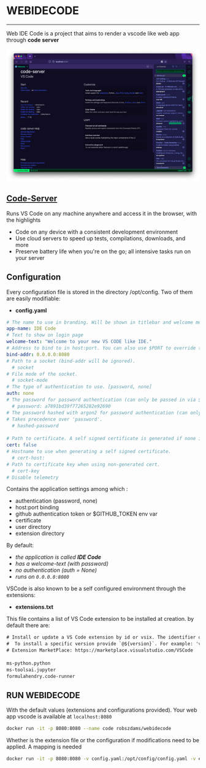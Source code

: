 # WEBIDECODE
---

Web IDE Code is a project that aims to render a vscode like web app through **code server**

![code-server](https://github.com/robertoNdams/webidecode/blob/main/images/screenshot.png)

## [Code-Server](https://github.com/coder/code-server)

Runs VS Code on any machine anywhere and access it in the browser, with the highlights

- Code on any device with a consistent development environment
- Use cloud servers to speed up tests, compilations, downloads, and more
- Preserve battery life when you're on the go; all intensive tasks run on your server



## Configuration

Every configuration file is stored in the directory /opt/config. Two of them are easily modifiable:

-  **config.yaml** 
```yml
# The name to use in branding. Will be shown in titlebar and welcome message 
app-name: IDE Code
# Text to show on login page
welcome-text: "Welcome to your new VS CODE like IDE."
# Address to bind to in host:port. You can also use $PORT to override the port.
bind-addr: 0.0.0.0:8080
# Path to a socket (bind-addr will be ignored).
  # socket
# File mode of the socket.
  # socket-mode
# The type of authentication to use. [password, none]
auth: none
# The password for password authentication (can only be passed in via $PASSWORD or the config file)
  # password: a7891bd39f77265282e92690
# The password hashed with argon2 for password authentication (can only be passed in via $HASHED_PASSWORD or the config file).
# Takes precedence over 'password'.
  # hashed-password

# Path to certificate. A self signed certificate is generated if none is provided.
cert: false
# Hostname to use when generating a self signed certificate.
  # cert-host:
# Path to certificate key when using non-generated cert.
  # cert-key
# Disable telemetry
```
Contains the application settings among which :
   - authentication (password, none)
   - host:port binding
   - github authentication token or $GITHUB_TOKEN env var
   - certificate
   - user directory
   - extension directory

By default: 
* _the application is called **IDE Code**_
*  _has a welcome-text (with password)_
*  _no authentication (auth =  None)_ 
*  _runs on `0.0.0.0:8080`_ 

VSCode is also known to be a self configured environment through the extensions: 

- **extensions.txt** 

This file contains a list of VS Code extension to be installed at creation. by default there are:
```txt
# Install or update a VS Code extension by id or vsix. The identifier of an extension is `${publisher}.${name}`.
#  To install a specific version provide `@${version}`. For example: 'vscode.csharp@1.2.3'.
# Extension MarketPlace: https://marketplace.visualstudio.com/VSCode 

ms-python.python
ms-toolsai.jupyter
formulahendry.code-runner
``` 

## RUN WEBIDECODE

With the default values (extensions and configurations provided). Your web app vscode is available at `localhost:8080` 
```bash
docker run -it -p 8080:8080 --name code robszdams/webidecode
``` 

Whether is the extension file or the configuration if modifications need to be applied. A mapping is needed 

```bash
docker run -it -p 8080:8080 -v config.yaml:/opt/config/config.yaml -v extensions.txt:/opt/config/extensions.txt --name code robszdams/webidecode
```

